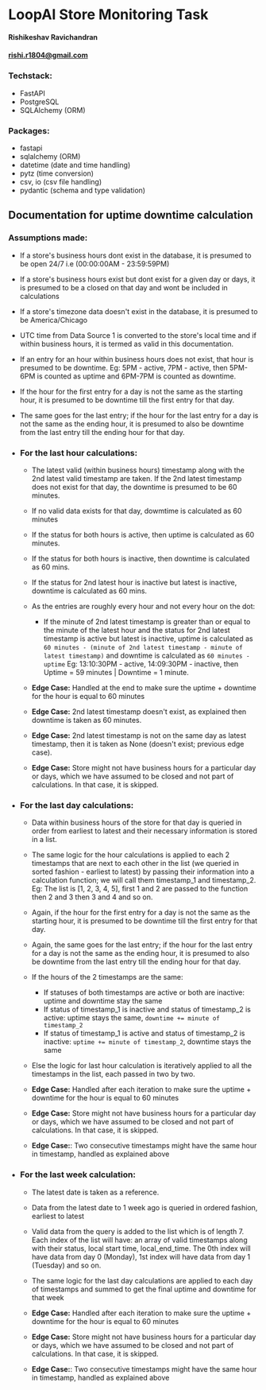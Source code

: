 # LoopAI Store Monitoring Task

#### Rishikeshav Ravichandran
#### rishi.r1804@gmail.com

### Techstack:
- FastAPI
- PostgreSQL
- SQLAlchemy (ORM)

### Packages:
- fastapi
- sqlalchemy (ORM)
- datetime (date and time handling)
- pytz (time conversion)
- csv, io (csv file handling)
- pydantic (schema and type validation)

## Documentation for uptime downtime calculation

### Assumptions made:
- If a store's business hours dont exist in the database, it is presumed to be open 24/7 i.e (00:00:00AM - 23:59:59PM)

- If a store's business hours exist but dont exist for a given day or days, it is presumed to be a closed on that day and wont be included in calculations

- If a store's timezone data doesn't exist in the database, it is presumed to be America/Chicago

- UTC time from Data Source 1 is converted to the store's local time and if within business hours, it is termed as valid in this documentation.

- If an entry for an hour within business hours does not exist, that hour is presumed to be downtime. Eg: 5PM - active, 7PM - active, then 5PM-6PM is counted as uptime and 6PM-7PM is counted as downtime.

- If the hour for the first entry for a day is not the same as the starting hour, it is presumed to be downtime till the first entry for that day.

- The same goes for the last entry; if the hour for the last entry for a day is not the same as the ending hour, it is presumed to also be downtime from the last entry till the ending hour for that day.



- ### For the last hour calculations:
  - The latest valid (within business hours) timestamp along with the 2nd latest valid timestamp are taken. If the 2nd latest timestamp does not exist for that day, the downtime is presumed to be 60 minutes.
    
  - If no valid data exists for that day, dowmtime is calculated as 60 minutes
    
  - If the status for both hours is active, then uptime is calculated as 60 minutes.
    
  - If the status for both hours is inactive, then downtime is calculated as 60 mins.
    
  - If the status for 2nd latest hour is inactive but latest is inactive, downtime is calculated as 60 mins.
    
  - As the entries are roughly every hour and not every hour on the dot:
    - If the minute of 2nd latest timestamp is greater than or equal to the minute of the latest hour and the status for 2nd latest timestamp is active but latest is inactive, uptime is calculated as ```60 minutes - (minute of 2nd latest timestamp - minute of latest timestamp)``` and downtime is calculated as ```60 minutes - uptime``` Eg: 13:10:30PM - active, 14:09:30PM - inactive, then     Uptime = 59 minutes | Downtime = 1 minute.

  - **Edge Case:** Handled at the end to make sure the uptime + downtime for the hour is equal to 60 minutes
  - **Edge Case:** 2nd latest timestamp doesn't exist, as explained then downtime is taken as 60 minutes.
  - **Edge Case:** 2nd latest timestamp is not on the same day as latest timestamp, then it is taken as None (doesn't exist; previous edge case).
  - **Edge Case:** Store might not have business hours for a particular day or days, which we have assumed to be closed and not part of calculations. In that case, it is skipped.


- ### For the last day calculations:
  - Data within business hours of the store for that day is queried in order from earliest to latest and their necessary information is stored in a list.

  - The same logic for the hour calculations is applied to each 2 timestamps that are next to each other in the list (we queried in sorted fashion - earliest to latest) by passing their information into a calculation function; we will call them timestamp_1 and timestamp_2. Eg: The list is [1, 2, 3, 4, 5], first 1 and 2 are passed to the function then 2 and 3 then 3 and 4 and so on.

  - Again, if the hour for the first entry for a day is not the same as the starting hour, it is presumed to be downtime till the first entry for that day.

  - Again, the same goes for the last entry; if the hour for the last entry for a day is not the same as the ending hour, it is presumed to also be downtime from the last entry till the ending hour for that day.

  - If the hours of the 2 timestamps are the same:
    - If statuses of both timestamps are active or both are inactive: uptime and downtime stay the same
    - If status of timestamp_1 is inactive and status of timestamp_2 is active: uptime stays the same, ```downtime += minute of timestamp_2```
    - If status of timestamp_1 is active and status of timestamp_2 is inactive: ```uptime += minute of timestamp_2```, downtime stays the same

  - Else the logic for last hour calculation is iteratively applied to all the timestamps in the list, each passed in two by two.

  - **Edge Case:** Handled after each iteration to make sure the uptime + downtime for the hour is equal to 60 minutes
  - **Edge Case:** Store might not have business hours for a particular day or days, which we have assumed to be closed and not part of calculations. In that case, it is skipped.
  - **Edge Case:**: Two consecutive timestamps might have the same hour in timestamp, handled as explained above


- ### For the last week calculation:
  - The latest date is taken as a reference.
 
  - Data from the latest date to 1 week ago is queried in ordered fashion, earliest to latest
 
  - Valid data from the query is added to the list which is of length 7. Each index of the list will have: an array of valid timestamps along with their status, local start time, local_end_time. The 0th index will have data from day 0 (Monday), 1st index will have data from day 1 (Tuesday) and so on.
 
  - The same logic for the last day calculations are applied to each day of timestamps and summed to get the final uptime and downtime for that week
 
  - **Edge Case:** Handled after each iteration to make sure the uptime + downtime for the hour is equal to 60 minutes
  - **Edge Case:** Store might not have business hours for a particular day or days, which we have assumed to be closed and not part of calculations. In that case, it is skipped.
  - **Edge Case:**: Two consecutive timestamps might have the same hour in timestamp, handled as explained above
